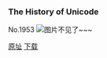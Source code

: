 ### The History of Unicode
No.1953
![图片不见了~~~](https://imgs.xkcd.com/comics/the_history_of_unicode.png)

[原址](https://xkcd.com//1953) [下载](https://imgs.xkcd.com/comics/the_history_of_unicode.png)

